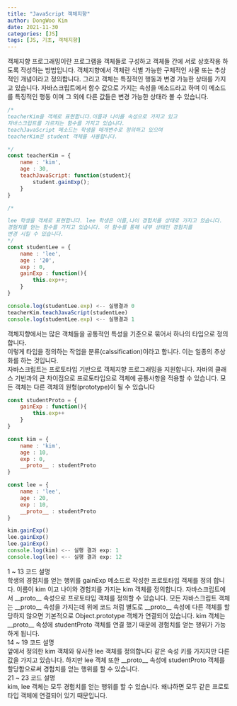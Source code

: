 ```yaml
---
title: "JavaScript 객체지향"
author: DongWoo Kim
date: 2021-11-30
categories: [JS]
tags: [JS, 기초, 객체지향]
---
```


<p>
객체지향 프로그래밍이란 프로그램을 객체들로 구성하고 객체들 간에 서로 상호작용 하도록 
작성하는 방법입니다. 객체지향에서 객체란 식별 가능한 구체적인 사물 또는 추상적인 개념이라고 정의합니다. 그리고 객체는 특징적인 행동과 변경 가능한 상태를 가지고 있습니다.
자바스크립트에서 함수 값으로 가지는 속성을 메소드라고 하며 이 메소드를 특징적인 행동 이며
그 외에 다른 값들은 변경 가능한 상태라 볼 수 있습니다.
</p>

```js
/*
teacherKim을 객체로 표현합니다.이름과 나이를 속성으로 가지고 있고
자바스크립트를 가르치는 함수를 가지고 있습니다. 
teachJavaScript 메소드는 학생을 매개변수로 정의하고 있으며
teacherKim은 student 객체를 사용합니다.

*/
const teacherKim = {
    name : 'kim',
    age : 30,
    teachJavaScript: function(student){
        student.gainExp();
    }
}

/* 

lee 학생을 객체로 표현합니다. lee 학생은 이름,나이 경험치를 상태로 가지고 있습니다.
경험치를 얻는 함수를 가지고 있습니다. 이 함수를 통해 내부 상태인 경험치를
변경 시킬 수 있습니다.
*/
const studentLee = {
    name : 'lee',
    age : '20',
    exp : 0,
    gainExp : function(){
        this.exp++;
    }
}

console.log(studentLee.exp) <-- 실행결과 0
teacherKim.teachJavaScript(studentLee)
console.log(studentLee.exp) <-- 실행결과 1
```

<p>
객체지향에서는 많은 객체들을 공통적인 특성을 기준으로 묶어서 하나의 타입으로 정의합니다.<br>
이렇게 타입을 정의하는 작업을 분류(calssification)이라고 합니다. 이는 일종의 
추상화를 하는 것입니다.<br>
자바스크립트는 프로토타입 기반으로 객체지향 프로그래밍을 지원합니다.
자바의 클래스 기반과의 큰 차이점으로 프로토타입으로 객체에 공통사항을 적용할 수 있습니다.
모든 객체는 다른 객체의 원형(prototype)이 될 수 있습니다
</p>


```js
const studentProto = {
    gainExp : function(){
        this.exp++
    }
}

const kim = {
    name : 'kim',
    age : 10,
    exp : 0,
    __proto__ : studentProto
}

const lee = {
    name : 'lee',
    age : 20,
    exp : 10,
    __proto__ : studentProto
}

kim.gainExp()
lee.gainExp()
lee.gainExp()
console.log(kim) <-- 실행 결과 exp: 1
console.log(lee) <-- 실행 결과 exp: 12


```

<p>
1 ~ 13 코드 설명<br>
학생의 경험치를 얻는 행위를 gainExp 메소드로 작성한 프로토타입 객체를 정의 합니다.
이름이 kim 이고 나이와 경험치를 가지는 kim 객체를 정의합니다.
자바스크립트에서 __proto__ 속성으로 프로토타입 객체를 정의할 수 있습니다.
모든 자바스크립트 객체는 __proto__ 속성을 가지는데 위에 코드 처럼
별도로 __proto__ 속성에 다른 객체를 할당하지 않으면 기본적으로 Object.prototype 객체가 연결되어 있습니다. kim 객체는 __proto__  속성에 studentProto 객체를 연결 했기 때문에
경험치를 얻는 행위가 가능하게 됩니다.

<br>
14 ~ 19 코드 설명<br>
앞에서 정의한 kim 객체와 유사한 lee 객체를 정의합니다
같은 속성 키를 가지지만 다른 값을 가지고 있습니다. 하지만 lee 객체 또한
__proto__ 속성에 studentProto 객체를 할당함으로써 경험치를 얻는 행위를 할 수 있습니다.

<br>
21 ~ 23 코드 설명<br>
kim, lee 객체는 모두 경험치를 얻는 행위를 할 수 있습니다. 왜냐하면
모두 같은 프로토타입 객체에 연결되어 있기 때문입니다.
